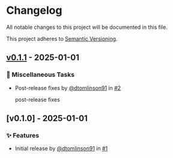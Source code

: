 # Changelog

All notable changes to this project will be documented in this file.

This project adheres to [Semantic Versioning](https://semver.org/spec/v2.0.0.html).

## [v0.1.1] - 2025-01-01

### 🥱 Miscellaneous Tasks

- Post-release fixes by [@dtomlinson91](https://github.com/dtomlinson91) in [#2](https://github.com/dtomlinson91/python-snaptime/pull/2)

    post-release fixes


## [v0.1.0] - 2025-01-01

### ✨ Features

- Initial release by [@dtomlinson91](https://github.com/dtomlinson91) in [#1](https://github.com/dtomlinson91/python-snaptime/pull/1)

[v0.1.1]: https://github.com/dtomlinson91/python-snaptime/compare/v0.1.0..v0.1.1
